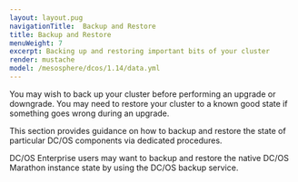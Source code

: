 ```yaml
---
layout: layout.pug
navigationTitle:  Backup and Restore
title: Backup and Restore
menuWeight: 7
excerpt: Backing up and restoring important bits of your cluster
render: mustache
model: /mesosphere/dcos/1.14/data.yml
--- 
```


You may wish to back up your cluster before performing an upgrade or downgrade. You may need to restore your cluster to a known good state if something goes wrong during an upgrade.

This section provides guidance on how to backup and restore the state of particular DC/OS components via dedicated procedures.

DC/OS Enterprise users may want to backup and restore the native DC/OS Marathon instance state by using the DC/OS backup service.

